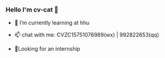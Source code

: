 ### Hello I'm cv-cat 🧸

- 🌱 I’m currently learning at hhu
- 📫 chat with me: CVZC15751076989(wx) | 992822653(qq)

- 🎯Looking for an internship
